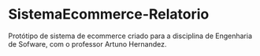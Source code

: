 # SistemaEcommerce-Relatorio

Protótipo de sistema de ecommerce criado para a disciplina de Engenharia de Sofware, com o professor Artuno Hernandez.

